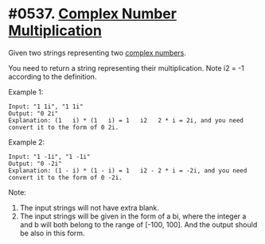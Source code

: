 # #0537. [Complex Number Multiplication](https://leetcode.com/problems/complex-number-multiplication/description/) 

Given two strings representing two [complex numbers][1].

You need to return a string representing their multiplication. Note i2 = -1 according to the definition. 

Example 1:  

    
    
    
    Input: "1 1i", "1 1i"
    Output: "0 2i"
    Explanation: (1   i) * (1   i) = 1   i2   2 * i = 2i, and you need convert it to the form of 0 2i.
    

Example 2:  

    
    
    
    Input: "1 -1i", "1 -1i"
    Output: "0 -2i"
    Explanation: (1 - i) * (1 - i) = 1   i2 - 2 * i = -2i, and you need convert it to the form of 0 -2i.
    

Note:

1. The input strings will not have extra blank.
2. The input strings will be given in the form of a bi, where the integer a and b will both belong to the range of [-100, 100]. And the output should be also in this form.

[1]: https://en.wikipedia.org/wiki/Complex_number